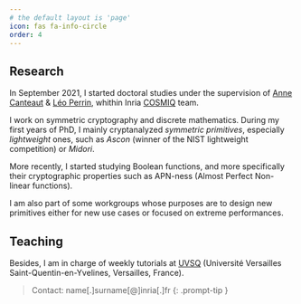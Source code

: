 ```yaml
---
# the default layout is 'page'
icon: fas fa-info-circle
order: 4
---
```

## Research
In September 2021, I started doctoral studies under the supervision of [Anne Canteaut](https://www.rocq.inria.fr/secret/Anne.Canteaut/) & [Léo Perrin](https://who.paris.inria.fr/Leo.Perrin/), whithin Inria [COSMIQ](https://www.rocq.inria.fr/secret/) team.

I work on symmetric cryptography and discrete mathematics. 
During my first years of PhD, I mainly cryptanalyzed *symmetric primitives*, especially *lightweight* ones, such as *Ascon* (winner of the NIST lightweight competition) or *Midori*.

More recently, I started studying Boolean functions, and more specifically their cryptographic properties such as APN-ness (Almost Perfect Non-linear functions).

I am also part of some workgroups whose purposes are to design new primitives either for new use cases or focused on extreme performances.

## Teaching
Besides, I am in charge of weekly tutorials at [UVSQ](https://www.uvsq.fr) (Université Versailles Saint-Quentin-en-Yvelines, Versailles, France).

> Contact: name[.]surname[@]inria[.]fr
{: .prompt-tip }